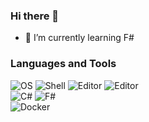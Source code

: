 ### Hi there 👋

- 🌱 I’m currently learning F#

### Languages and Tools

![OS](https://img.shields.io/badge/-Arch-informational?style=flat&logo=arch-linux&logoColor=white&color=1793D1)
![Shell](https://img.shields.io/badge/-Fish-informational?style=flat&logo=gnu-bash&logoColor=white&color=4EAA25)
![Editor](https://img.shields.io/badge/-Rider-informational?style=flat&logo=rider&logoColor=white&color=000000)
![Editor](https://img.shields.io/badge/-Visual%20Studio%20Code-informational?style=flat&logo=visual%20studio%20code&logoColor=white&color=007ACC)\
![C#](https://img.shields.io/badge/-C%23-informational?style=flat&logo=.NET&logoColor=white&color=512BD4)
![F#](https://img.shields.io/badge/-F%23-informational?style=flat&logo=.NET&logoColor=white&color=512BD4)\
![Docker](https://img.shields.io/badge/-Docker-informational?style=flat&logo=docker&logoColor=white&color=2496ED)
